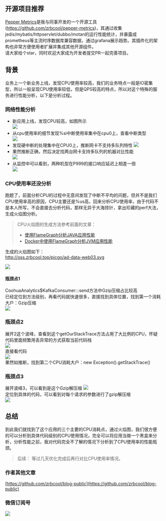 ## 开源项目推荐
[Pepper Metrics](https://github.com/zrbcool/pepper-metrics)是我与同事开发的一个开源工具(https://github.com/zrbcool/pepper-metrics)，其通过收集jedis/mybatis/httpservlet/dubbo/motan的运行性能统计，并暴露成prometheus等主流时序数据库兼容数据，通过grafana展示趋势。其插件化的架构也非常方便使用者扩展并集成其他开源组件。  
请大家给个star，同时欢迎大家成为开发者提交PR一起完善项目。

## 背景
业务上一个新业务上线，发现CPU使用率较高，我们的业务特点一般是IO密集型，所以一般呈现CPU使用率较低，但是QPS较高的特点，所以对这个特殊的服务进行性能分析，以下是分析过程。

### 网络性能分析
- 新应用上线，发现CPU较高，如图所示  
![](http://oss.zrbcool.top/picgo/20190724173803.png-gh)  
- 从cpu使用率的细节发现%si中断使用率集中在cpu0上，查看中断类型  
![](http://oss.zrbcool.top/picgo/20190724173930.png-gh)  
- 发现硬中断的处理集中在CPU0上，推断网卡不支持多队列特性
![](http://oss.zrbcool.top/picgo/20190724174540.png-gh)  
- 果然推断正确，然后决定找两台网卡支持多队列的机器对比性能  
![](http://oss.zrbcool.top/picgo/20190724174704.png-gh)  
- 从监控中可以看到，两种机型在P999的接口响应延迟上相差一倍  
![](http://oss.zrbcool.top/picgo/20190724174837.png-gh)  

### CPU使用率还没分析
跑题了，前面分析CPU的过程中无意间发现了中断不平均的问题，但并不是我们CPU使用率高的原因，CPU主要还是%us高，回来分析CPU使用率，由于代码不是本人所写，不会直接去分析代码，那样无异于大海捞针，拿出珍藏的perf大法，生成火焰图分析。

> CPU火焰图的生成方法参考前面的文章：  
> - [使用FlameGraph分析JAVA应用性能](https://juejin.im/post/5d207690e51d45775746b9a4)
> - [Docker中使用FlameGraph分析JVM应用性能](https://juejin.im/post/5d3300cf51882539af1922be)  

生成的火焰图如下：  
http://oss.zrbcool.top/picgo/ad-data-web03.svg  

![](http://oss.zrbcool.top/picgo/20190724175511.png-gh)
#### 瓶颈点1
CoohuaAnalytics$KafkaConsumer:::send方法中Gzip压缩占比较高  
已经定位到方法级别，再看代码就快速很多，直接找到具体位置，找到第一个消耗大户：Gzip压缩    
![](http://oss.zrbcool.top/picgo/20190724175733.png-gh)  

### 瓶颈点2 
展开2这个波峰，查看到这个getOurStackTrace方法占用了大比例的CPU，怀疑代码里面频繁用丢异常的方式获取当前代码栈  
![](http://oss.zrbcool.top/picgo/20190724175853.png-gh)  
直接看代码  
![](http://oss.zrbcool.top/picgo/20190724180045.png-gh)  
果然如推断，找到第二个CPU消耗大户：new Exception().getStackTrace()

### 瓶颈点3
展开波峰3，可以看到是这个Gzip解压缩
![](http://oss.zrbcool.top/picgo/20190724180157.png-gh)  
定位到具体的代码，可以看到对每个请求的参数进行了gzip解压缩  
![](http://oss.zrbcool.top/picgo/20190724180341.png-gh)  

## 总结
到此我们就找到了这个应用的三个主要的CPU消耗点，通过火焰图，我们很方便的可以分析到具体代码级别的CPU使用情况，完全可以将应用当做一个黑盒来分析，分析性能之前，我对代码完全不了解的情况下分析到了CPU使用率的性能瓶颈。  
> 后续： 等过几天优化完成后再行对比CPU使用率情况。

### 作者其他文章
[https://github.com/zrbcool/blog-public](https://github.com/zrbcool/blog-public)  
### 微信订阅号
![](http://oss.zrbcool.top/Fv816XFbZB2JQazo5LHBoy2_SGVz)